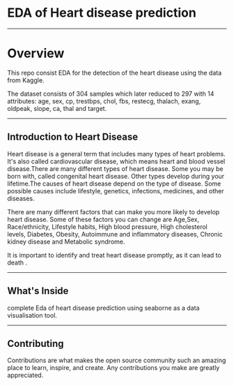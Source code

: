 # EDA of Heart disease prediction

----
# Overview
This repo consist EDA for the detection of the heart disease using the data from Kaggle.

The dataset consists of 304 samples which later reduced to 297 with 14 attributes: ﻿age, sex, cp, trestbps, chol, fbs, restecg, thalach, exang, oldpeak, slope, ca, thal and target.

---

## Introduction to Heart Disease
Heart disease is a general term that includes many types of heart problems. It's also called cardiovascular disease, which means heart and blood vessel disease.There are many different types of heart disease. Some you may be born with, called congenital heart disease. Other types develop during your lifetime.The causes of heart disease depend on the type of disease. Some possible causes include lifestyle, genetics, infections, medicines, and other diseases.

There are many different factors that can make you more likely to develop heart disease. Some of these factors you can change are Age,Sex, Race/ethnicity, Lifestyle habits, High blood pressure, High cholesterol levels, Diabetes, Obesity, 
Autoimmune and inflammatory diseases, Chronic kidney disease and Metabolic syndrome.

It is important to identify and treat heart disease promptly, as it can lead to death .

---

## What's Inside
complete Eda of heart disease prediction using seaborne as a data visualisation tool.

---

## Contributing

Contributions are what makes the open source community such an amazing place to learn, inspire, and create. Any contributions you make are greatly appreciated.

